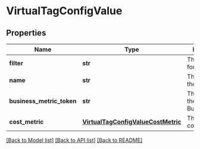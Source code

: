 # VirtualTagConfigValue

## Properties
Name | Type | Description | Notes
------------ | ------------- | ------------- | -------------
**filter** | **str** | The filter VQL for the Value. | [optional] 
**name** | **str** | The name of the Value. | [optional] 
**business_metric_token** | **str** | The token of the associated BusinessMetric. | [optional] 
**cost_metric** | [**VirtualTagConfigValueCostMetric**](VirtualTagConfigValueCostMetric.md) | The associated cost metric. | [optional] 

[[Back to Model list]](../README.md#documentation-for-models) [[Back to API list]](../README.md#documentation-for-api-endpoints) [[Back to README]](../README.md)


